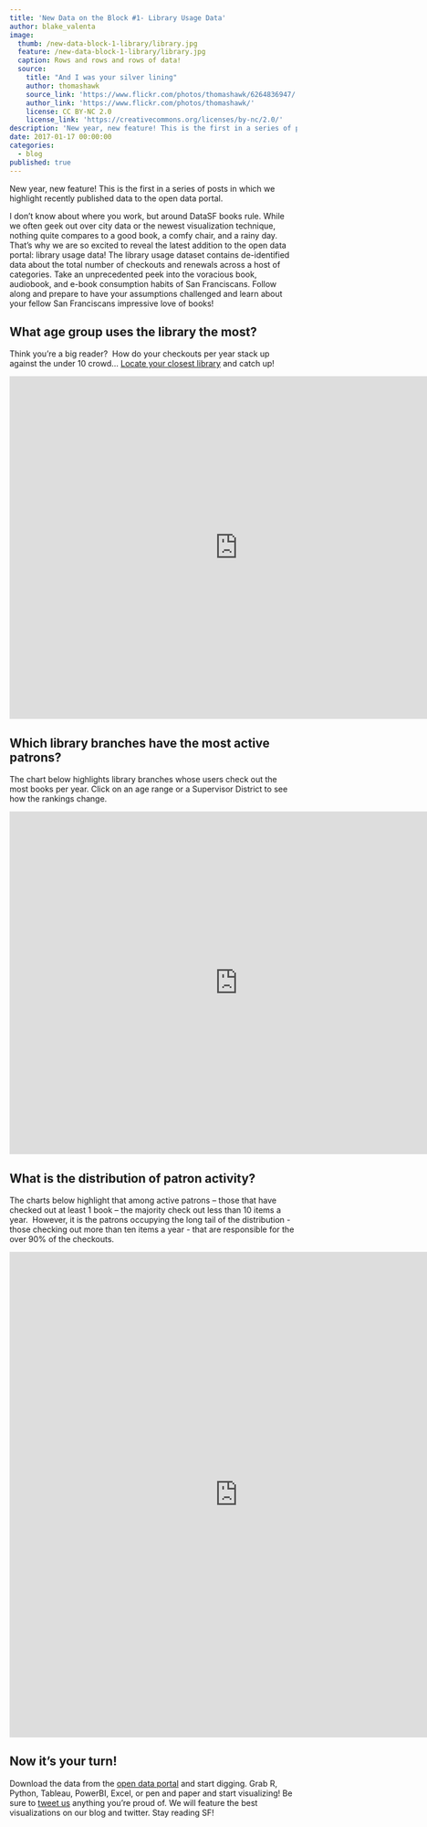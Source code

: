 ```yaml
---
title: 'New Data on the Block #1- Library Usage Data'
author: blake_valenta
image:
  thumb: /new-data-block-1-library/library.jpg
  feature: /new-data-block-1-library/library.jpg
  caption: Rows and rows and rows of data!
  source:
    title: "And I was your silver lining"
    author: thomashawk
    source_link: 'https://www.flickr.com/photos/thomashawk/6264836947/'
    author_link: 'https://www.flickr.com/photos/thomashawk/'
    license: CC BY-NC 2.0
    license_link: 'https://creativecommons.org/licenses/by-nc/2.0/'
description: 'New year, new feature! This is the first in a series of posts in which we highlight recently published data to the open data portal. First up, library data!'
date: 2017-01-17 00:00:00
categories:
  - blog
published: true
---
```



New year, new feature! This is the first in a series of posts in which we highlight recently published data to the open data portal.

I don’t know about where you work, but around DataSF books rule. While we often geek out over city data or the newest visualization technique, nothing quite compares to a good book, a comfy chair, and a rainy day. That’s why we are so excited to reveal the latest addition to the open data portal: library usage data! The library usage dataset contains de-identified data about the total number of checkouts and renewals across a host of categories. Take an unprecedented peek into the voracious book, audiobook, and e-book consumption habits of San Franciscans. Follow along and prepare to have your assumptions challenged and learn about your fellow San Franciscans impressive love of books!

## What age group uses the library the most?

Think you’re a big reader? &nbsp;How do your checkouts per year stack up against the under 10 crowd… [Locate your closest library](https://www.google.com/maps/d/viewer?ll=37.75684299999998%2C-122.444366&amp;spn=0.095003%2C0.145912&amp;hl=en&amp;msa=0&amp;z=12&amp;source=embed&amp;ie=UTF8&amp;mid=1B8aE_aJusm_OGyajBH7pW_EfDdo) and catch up!

<iframe src="https://app.powerbi.com/view?r=eyJrIjoiZTdiMTQyZjctMzMwYS00ODA4LWI5ODgtNjIxZDEzYWQ4YWE5IiwidCI6IjIyZDVjMmNmLWNlM2UtNDQzZC05YTdmLWRmY2MwMjMxZjczZiIsImMiOjZ9" allowfullscreen="true" width="800" height="600" frameborder="0"></iframe>

## Which library branches have the most active patrons?

The chart below highlights library branches whose users check out the most books per year. Click on an age range or a Supervisor District to see how the rankings change.

<iframe src="https://app.powerbi.com/view?r=eyJrIjoiNjJhM2Y3YTUtN2RjOC00YjRiLWE1ZmEtNWFkNWU0Y2JmMTBmIiwidCI6IjIyZDVjMmNmLWNlM2UtNDQzZC05YTdmLWRmY2MwMjMxZjczZiIsImMiOjZ9" allowfullscreen="true" width="800" height="600" frameborder="0"></iframe>

## What is the distribution of patron activity?

The charts below highlight that among active patrons – those that have checked out at least 1 book – the majority check out less than 10 items a year.&nbsp; However, it is the patrons occupying the long tail of the distribution - those checking out more than ten items a year - that are responsible for the over 90% of the checkouts.

<iframe src="https://app.powerbi.com/view?r=eyJrIjoiNjg0ZDBhNTItZGM4Ny00ZDg5LWJlNTMtZTVkNjgwMGYyMWIwIiwidCI6IjIyZDVjMmNmLWNlM2UtNDQzZC05YTdmLWRmY2MwMjMxZjczZiIsImMiOjZ9" allowfullscreen="true" width="800" height="850" frameborder="0"></iframe>

## Now it’s your turn!

Download the data from the [open data portal](https://data.sfgov.org/Culture-and-Recreation/Library-Usage/qzz6-2jup) and start digging. Grab R, Python, Tableau, PowerBI, Excel, or pen and paper and start visualizing! Be sure to [tweet us](https://twitter.com/datasf) anything you’re proud of. We will feature the best visualizations on our blog and twitter. Stay reading SF!